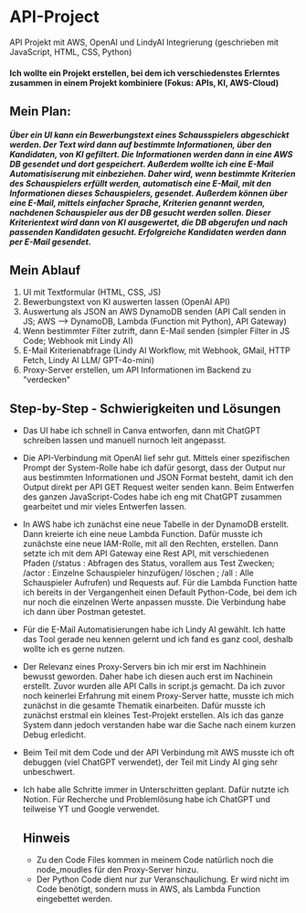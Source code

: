 # API-Project
API Projekt mit AWS, OpenAI und LindyAI Integrierung (geschrieben mit JavaScript, HTML, CSS, Python)

#### Ich wollte ein Projekt erstellen, bei dem ich verschiedenstes Erlerntes zusammen in einem Projekt kombiniere (Fokus: APIs, KI, AWS-Cloud)


## Mein Plan:
##### Über ein UI kann ein Bewerbungstext eines Schausspielers abgeschickt werden. Der Text wird dann auf bestimmte Informationen, über den Kandidaten, von KI gefiltert. Die Informationen werden dann in eine AWS DB gesendet und dort gespeichert. Außerdem wollte ich eine E-Mail Automatisiserung mit einbeziehen. Daher wird, wenn bestimmte Kriterien des Schauspielers erfüllt werden, automatisch eine E-Mail, mit den Informationen dieses Schauspielers, gesendet. Außerdem können über eine E-Mail, mittels einfacher Sprache, Kriterien genannt werden, nachdenen Schauspieler aus der DB gesucht werden sollen. Dieser Kriterientext wird dann von KI ausgewertet, die DB abgerufen und nach passenden Kandidaten gesucht. Erfolgreiche Kandidaten werden dann per E-Mail gesendet. 


## Mein Ablauf 
1. UI mit Textformular (HTML, CSS, JS)
2. Bewerbungstext von KI auswerten lassen (OpenAI API)
3. Auswertung als JSON an AWS DynamoDB senden (API Call senden in JS; AWS --> DynamoDB, Lambda (Function mit Python), API Gateway)
4. Wenn bestimmter Filter zutrift, dann E-Mail senden (simpler Filter in JS Code; Webhook mit Lindy AI)
5. E-Mail Kriterienabfrage (Lindy AI Workflow, mit Webhook, GMail, HTTP Fetch, Lindy AI LLM/ GPT-4o-mini)
6. Proxy-Server erstellen, um API Informationen im Backend zu "verdecken"


## Step-by-Step - Schwierigkeiten und Lösungen
- Das UI habe ich schnell in Canva entworfen, dann mit ChatGPT schreiben lassen und manuell nurnoch leit angepasst.
- Die API-Verbindung mit OpenAI lief sehr gut. Mittels einer spezifischen Prompt der System-Rolle habe ich dafür gesorgt, dass der Output nur aus bestimmten Informationen und JSON Format besteht, damit ich den Output direkt per API GET Request weiter senden kann. Beim Entwerfen des ganzen JavaScript-Codes habe ich eng mit ChatGPT zusammen gearbeitet und mir vieles Entwerfen lassen.
- In AWS habe ich zunächst eine neue Tabelle in der DynamoDB erstellt. Dann kreierte ich eine neue Lambda Function. Dafür musste ich zunächste eine neue IAM-Rolle, mit all den Rechten, erstellen. Dann setzte ich mit dem API Gateway eine Rest API, mit verschiedenen Pfaden (/status : Abfragen des Status, vorallem aus Test Zwecken; /actor : Einzelne Schauspieler hinzufügen/ löschen ; /all : Alle Schauspieler Aufrufen) und Requests auf. Für die Lambda Function hatte ich bereits in der Vergangenheit einen Default Python-Code, bei dem ich nur noch die einzelnen Werte anpassen musste. Die Verbindung habe ich dann über Postman getestet.
- Für die E-Mail Automatisierungen habe ich Lindy AI gewählt. Ich hatte das Tool gerade neu kennen gelernt und ich fand es ganz cool, deshalb wollte ich es gerne nutzen.
- Der Relevanz eines Proxy-Servers bin ich mir erst im Nachhinein bewusst geworden. Daher habe ich diesen auch erst im Nachinein erstellt. Zuvor wurden alle API Calls in script.js gemacht. Da ich zuvor noch keinerlei Erfahrung mit einem Proxy-Server hatte, musste ich mich zunächst in die gesamte Thematik einarbeiten. Dafür musste ich zunächst erstmal ein kleines Test-Projekt erstellen. Als ich das ganze System dann jedoch verstanden habe war die Sache nach einem kurzen Debug erledicht.

- Beim Teil mit dem Code und der API Verbindung mit AWS musste ich oft debuggen (viel ChatGPT verwendet), der Teil mit Lindy AI ging sehr unbeschwert.
- Ich habe alle Schritte immer in Unterschritten geplant. Dafür nutzte ich Notion. Für Recherche und Problemlösung habe ich ChatGPT und teilweise YT und Google verwendet.

  ## Hinweis
  - Zu den Code Files kommen in meinem Code natürlich noch die node_moudles für den Proxy-Server hinzu.
  - Der Python Code dient nur zur Veranschaulichung. Er wird nicht im Code benötigt, sondern muss in AWS, als Lambda Function eingebettet werden.
